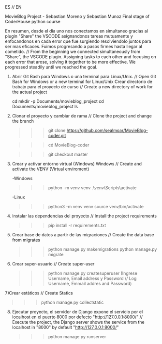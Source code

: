 ES // EN

MovieBlog Project - Sebastian Moreno y Sebastian Munoz
Final stage of CoderHouse python course

En resumen, desde el día uno nos conectamos en simultaneo gracias al plugin "Share" the VSCODE asignandonos tareas mutuamente y enfocandonos en cada error que fue surgiendo resolviendolo juntos para ser mas eficaces. Fuimos progresando a pasos firmes hasta llegar al cometido.
//
From the beginning we connected simultaneously from "Share", the VSCODE plugin. Assigning tasks to each other and focusing on each error that arose, solving it together to be more effective. We progressed steadily until we reached the goal.

1) Abrir Git Bash para Windows o una terminal para Linux/Unix. // Open Git Bash for Windows or a new terminal for Linux/Unix   Crear directorio de trabajo para el proyecto de curso // Create a new directory of work for the actual project
   >>>
   cd
   mkdir -p Documents/movieblog_project
   cd Documents/movieblog_project
   ls 
   >>>


2) Clonar el proyecto y cambiar de rama // Clone the project and change the branch

   >>>git clone https://github.com/sealmoar/MovieBlog-coder.git

   >>>cd MovieBlog-coder

   >>>git checkout master

3) Crear y activar entorno virtual (Windows)
   Windows // Create and activate the VENV (Virtual enviroment)

   -Windows

   >>>python -m venv venv
   >>>.\venv\Scripts\activate

   -Linux

   >>>python3 -m venv venv
   >>>source venv/bin/activate

4) Instalar las dependencias del proyecto // Install the project requirements
   
   >>>pip install -r requirements.txt

5) Crear base de datos a partir de las migraciones // Create the data base from migrates

   >>>python manage.py makemigrations
   >>>python manage.py migrate

6) Crear super-usuario // Create super-user

   >>>python manage.py createsuperuser
   (Ingrese Username, Email address y Password // Log Username, Emmail addres and Password)

7)Crear estáticos // Create Statics

   >>>python manage.py collectstatic

8) Ejecutar proyecto, el servidor de Django expone el servicio por el localhost en el puerto 8000 por defecto "http://127.0.0.1:8000/" // Execute the project, the Django server shows the service from the localhost in "8000" by default "http://127.0.0.1:8000/"

   >>> python manage.py runserver
